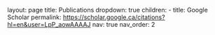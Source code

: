 
layout: page
title: Publications
dropdown: true
children: 
    - title: Google Scholar
      permalink: https://scholar.google.ca/citations?hl=en&user=LpP_aowAAAAJ
nav: true
nav_order: 2
<!-- 
---
layout: page
permalink: /publications/
title: Publications
description: 
nav: true
nav_order: 1
---
<div class="publications">

{% bibliography -f {{ site.scholar.bibliography }} %}

</div>

 -->
